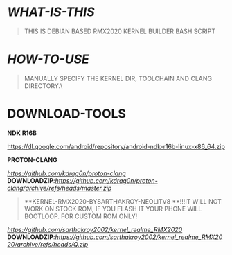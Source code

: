 # _**WHAT-IS-THIS**_

> THIS IS DEBIAN BASED RMX2020 KERNEL BUILDER BASH SCRIPT

# _**HOW-TO-USE**_

> MANUALLY SPECIFY THE KERNEL DIR, TOOLCHAIN AND CLANG DIRECTORY.\

# DOWNLOAD-TOOLS

**NDK R16B**

https://dl.google.com/android/repository/android-ndk-r16b-linux-x86_64.zip

**PROTON-CLANG**

_https://github.com/kdrag0n/proton-clang_
**DOWNLOADZIP**:_https://github.com/kdrag0n/proton-clang/archive/refs/heads/master.zip_

> **KERNEL-RMX2020-BYSARTHAKROY-NEOLITV8
> **!!!IT WILL NOT WORK ON STOCK ROM, IF YOU FLASH IT YOUR PHONE WILL BOOTLOOP. FOR CUSTOM ROM ONLY!

_https://github.com/sarthakroy2002/kernel_realme_RMX2020_
**DOWNLOADZIP**:_https://github.com/sarthakroy2002/kernel_realme_RMX2020/archive/refs/heads/Q.zip_
